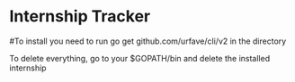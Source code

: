 
<h1>Internship Tracker</h1>
#To install you need to run go get github.com/urfave/cli/v2 in the directory
<p>To delete everything, go to your $GOPATH/bin and delete the installed internship</p>
